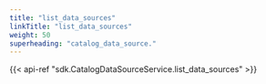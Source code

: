 ```yaml
---
title: "list_data_sources"
linkTitle: "list_data_sources"
weight: 50
superheading: "catalog_data_source."
---
```


{{< api-ref "sdk.CatalogDataSourceService.list_data_sources" >}}

